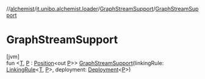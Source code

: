 //[alchemist](../../../index.md)/[it.unibo.alchemist.loader](../index.md)/[GraphStreamSupport](index.md)/[GraphStreamSupport](-graph-stream-support.md)

# GraphStreamSupport

[jvm]\
fun <[T](index.md), [P](index.md) : [Position](../../it.unibo.alchemist.model.interfaces/-position/index.md)<out [P](index.md)>> [GraphStreamSupport](-graph-stream-support.md)(linkingRule: [LinkingRule](../../it.unibo.alchemist.model.interfaces/-linking-rule/index.md)<[T](index.md), [P](index.md)>, deployment: [Deployment](../../it.unibo.alchemist.loader.deployments/-deployment/index.md)<[P](index.md)>)
